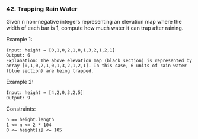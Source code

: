 ### 42. Trapping Rain Water

Given n non-negative integers representing an elevation map where the width of each bar is 1, compute how much water it can trap after raining.

Example 1:

    Input: height = [0,1,0,2,1,0,1,3,2,1,2,1]
    Output: 6
    Explanation: The above elevation map (black section) is represented by array [0,1,0,2,1,0,1,3,2,1,2,1]. In this case, 6 units of rain water (blue section) are being trapped.

Example 2:

    Input: height = [4,2,0,3,2,5]
    Output: 9

Constraints:

    n == height.length
    1 <= n <= 2 * 104
    0 <= height[i] <= 105
